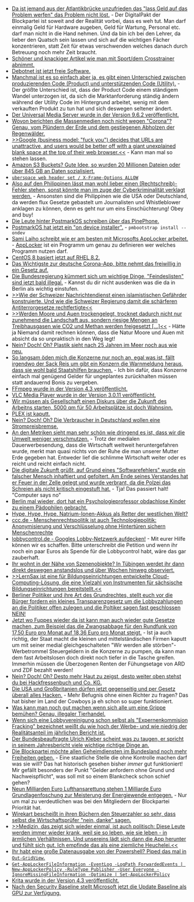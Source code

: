 * [Da ist jemand aus der Atlantikbrücke unzufrieden das "lass Geld auf das Problem werfen" das Problem nicht löst.](https://www.golem.de/news/kultusministerien-schulen-rufen-kaum-geld-aus-digitalpakt-ab-2006-149071.html) - Der DigitalPakt der Blockpartei ist soweit and der Realität vorbei, dass es weh tut. Man darf einmalig Geld für Hardware augeben, Geld für Wartung, Personal etc. darf man nicht in die Hand nehmen. Und da bin ich bei den Lehrer, da lieber den Quatsch sein lassen und sich auf die wichtigen Fächer konzentrieren, statt Zeit für etwas verschwenden welches danach durch Betreuung noch mehr Zeit braucht.
* [Schöner und knackiger Artikel wie man mit Sport/dem Crosstrainer abnimmt.](https://crosstrainer-experts.de/mit-crosstrainer-abnehmen/)
* [Debotnet ist jetzt freie Software.](http://www.mirinsoft.com/blog/19-apps/35-an-ode-to-microsoft-visual-basic-and-debotnet)
* [Manchmal ist es so einfach aber ja, es gibt einen Unterschied zwischen produzierenden Code (Product) und unterstützenden Code (Utility).](https://utcc.utoronto.ca/~cks/space/blog/programming/ProductAndUtilityCode) - Der größte Unterschied ist, dass der Product Code einem ständigem Wandel unterzogen ist, da sich die Marktanforderung ständig ändern während der Utility Code im Hintergrund arbeitet, wenig mit dem verkauften Produkt zu tun hat und sich deswegen seltener ändert.
* [Der Universal Media Server wurde in der Version 9.6.2 veröffentlicht.](https://www.planet3dnow.de/cms/56425-universal-media-server-9-6-2/)
* [Wovon berichten die Massenmedien noch nicht wegen "Corona"? Genau, vom Plündern der Erde und dem gestiegenen Abholzen der Regenwälder.](https://netzfrauen.org/2020/06/15/earth-2/)
* [>>Google (business model: "fuck you") decides that URLs are unattractive, and users would be better off with a giant unexplained blank space at the top of their web browser.<<](http://n-gate.com/hackernews/2020/06/14/0/) - Kann man mal so stehen lassen.
* [Amazon S3 Buckets? Gute Idee, so wurden 20 Millionen Dateien oder über 845 GB an Daten sozialisiert.](https://www.golem.de/news/datenleck-845-gbyte-dating-daten-ungeschuetzt-im-netz-2006-149111.html)
* [`uberspace web header set / X-Frame-Options ALLOW`](https://blog.uberspace.de/uberspace-web-header/)
* [Also auf den Philippinen lässt man wohl lieber einen (Rechtschreib)-Fehler stehen, sonst könnte man im zuge der Cyberkriminalität verklagt werden.](https://netzpolitik.org/2020/philippinische-journalistin-maria-ressa-verurteilt/) - Ansonsten sind die Philippinen wie die USA oder Deutschland, da werden flux Gesetze gebastelt um Journalisten und Whistleblower anklagen zu können, denn es geht nur um eins Einschüchterung! Obey and buy!
* [Die Leute hinter PostmarkOS schreiben über das PinePhone.](https://postmarketos.org/blog/2020/06/15/pinephone-postmarketos-community-edition/)
* [PostmarkOS hat jetzt ein "on device installer".](https://wiki.postmarketos.org/wiki/On-device_installer) - `pmbootstrap install --ondev`
* [Sami Laiho schreibt wie er am besten mit Microsofts AppLocker arbeitet.](https://4sysops.com/archives/applocker-best-practices/) - [AppLocker](https://docs.microsoft.com/en-us/windows/security/threat-protection/windows-defender-application-control/applocker/applocker-overview) ist ein Programm um genau zu definieren wer welches Programm nutzen darf.
* [CentOS 8 basiert jetzt auf RHEL 8.2.](https://www.phoronix.com/scan.php?page=news_item&px=CentOS-8-RHEL-8.2-2004)
* [Das Wichtigste zur deutsche Corona-App, bitte nehmt das freiwillig in ein Gesetz auf.](https://netzpolitik.org/2020/der-tag-vor-der-corona-warn-app/)
* [Die Bundesregierung kümmert sich um wichtige Dinge, "Feindeslisten" sind jetzt bald illegal.](https://blog.fefe.de/?ts=a019b5af) - Kannst du dir nicht ausdenken was die da in Berlin als wichtig einstufen.
* [>>Wie der Schweizer Nachrichtendienst einen islamistischen Gefährder konstruierte. Und wie die Schweizer Regierung damit die schärferen Antiterror­gesetze rechtfertigte<<](https://blog.fefe.de/?ts=a019b45e)
* [>>Werden Moore und Auen trockengelegt, trocknet dadurch nicht nur zunehmend die Landschaft aus, sondern riesige Mengen an Treibhausgasen wie CO2 und Methan werden freigesetzt [...]<<](https://www.sonnenseite.com/de/umwelt/klimakrise-beschleunigt-menschengemachte-wasserkrise.html) - Hätte ja Niemand damit rechnen können, dass die Natur Moore und Auen mit absicht da so unpraktisch in den Weg legt!
* [Nein? Doch! Oh? Plastik sieht nach 25 Jahren im Meer noch aus wie neu.](https://www.sonnenseite.com/de/wissenschaft/plastik-in-der-tiefsee-nach-einem-vierteljahrhundert-noch-wie-neu.html)
* [So langsam öden mich die Konzerne nur noch an, egal was ist, fällt irgendwo der Sack Reis um gibt ein Konzern die Warnmeldung heraus, dass sie wohl bald Staatshilfen brauchen.](https://www.golem.de/news/armageddon-telekom-fuerchtet-milliardenbelastung-durch-huawei-verbot-2006-149128.html) - Ich bin dafür, dass Konzerne einfach mal genügend Gelder für ungeplantes zurückhalten müssen statt andauernd Bonis zu vergeben.
* [FFmpeg wurde in der Version 4.3 veröffentlicht.](https://www.phoronix.com/scan.php?page=news_item&px=FFmpeg-4.3-Released)
* [VLC Media Player wurde in der Version 3.0.11 veröffentlicht.](https://www.bleepingcomputer.com/news/security/vlc-media-player-3011-fixes-severe-remote-code-execution-flaw/)
* [Wir müssen als Gesellschaft einen Diskurs über die Zukunft des Arbeitns starten, 5000 qm für 50 Arbeitsplätze ist doch Wahnsinn.](https://www.golem.de/news/emsbueren-amazon-errichtet-erneut-neue-niederlassung-in-deutschland-2006-149129.html)
* [PLEX ist kaputt.](https://www.bleepingcomputer.com/news/security/plex-fixes-media-server-bugs-allowing-full-system-takeover/)
* [Nein? Doch! Oh? Die Verbraucher in Deutschland wollen eine Strompreisbremse.](https://www.sonnenseite.com/de/energie/umfrage-verbraucher-wollen-strompreisbremse-in-deutschland.html)
* [An den Metriken sieht man sehr schön wie dringend es ist, dass wir die Umwelt weniger verschmutzen.](https://www.sonnenseite.com/de/zukunft/die-erde-hat-fieber.html) - Trotz der medialen Dauerwerbesendung, dass die Wirtschaft weltweit heruntergefahren wurde, merkt man quasi nichts von der Ruhe die man unserer Mutter Erde gegeben hat. Entweder lief die schlimme Wirtschaft weiter oder es reicht und reicht einfach nicht.
* [Die digitale Zukunft grüßt, auf Grund eines "Softwarefehlers" wurde ein falscher Mensch inhaftiert und gefoltert. Am Ende seines Verstandes hat er Feuer in der Zelle gelegt und wurde verbrant, da die Polzei das Schreien als nicht kritisch eingestuft hat.](https://blog.fefe.de/?ts=a0171de3) - Tja! Das passiert halt! "Computer says no"
* [Berlin mal wieder, dort hat ein Psychologieprofessor obdachlose Kinder zu einem Pädophilen gebracht.](https://blog.fefe.de/?ts=a0171b0a)
* [Hype, Hype, Hype, Natrium-Ionen-Akkus als Retter der westlichen Welt?](https://www.golem.de/news/natrium-ionen-akkus-ausnahmsweise-ein-echter-durchbruch-in-der-akkutechnik-2006-149130.html)
* [ccc.de - Menschenrechtspolitik ist auch Technologiepolitik: Anonymisierung und Verschlüsselung ohne Hintertüren sichern Menschenrechte](https://www.ccc.de/de/updates/2020/anynomisierung-menschenrecht)
* [lobbycontrol.de - Googles Lobby-Netzwerk aufdecken!](https://www.lobbycontrol.de/2020/06/googles-lobbynetzwerk-aufdecken/) - Mit eurer Hilfe können wir es schaffen. Bitte unterschreibt die Petition und wenn ihr noch ein paar Euros als Spende für die Lobbycontrol habt, wäre das gar zauberhaft.
* [Ihr wohnt in der Nähe von Szenenobjekte? In Tübingen werdet ihr dann direkt deswegen anstandslos und über Wochen hinweg observiert.](https://netzpolitik.org/2020/klage-heimliche-videou%cc%88berwachung-von-tu%cc%88binger-wohnprojekten-war-illegal/)
* [>>LernSax ist eine für Bildungseinrichtungen entwickelte Cloud-Computing-Lösung, die eine Vielzahl von Instrumenten für sächsische Bildungseinrichtungen bereitstellt.<<](https://www.bildung.sachsen.de/blog/index.php/2020/06/17/mehr-als-nur-ein-corona-lern-werkzeug-ein-ueberblick-zur-lernplattform-lernsax/)
* [Berliner Politiker und ihre Art des Grundrechtes, stellt euch vor die Bürger fordern ein kleines Transparenzgesetz um die Lobbyzahlungen an die Politiker offen zulegen und die Poltiker sagen fast geschlossen NEIN!](https://netzpolitik.org/2020/ulrich-kelber-fordert-transparenzgesetz/)
* [Jetzt wo Fuppes wieder da ist kann man auch wieder gute Gesetze machen, zum Beispiel das die Zwangsabbage für den Rundfunk von 17,50 Euro pro Monat auf 18,36 Euro pro Monat steigt.](https://www.golem.de/news/rundfunkkommission-laender-unterzeichnen-vertrag-fuer-hoeheren-rundfunkbeitrag-2006-149142.html) - Ist ja auch richtig, der Staat macht die kleinen und mittelständischen Firmen kaputt um mit seiner medial gleichgeschalteten "Wir werden alle störben"-Werbetrommel Steuergeldern in die Konzerne zu pumpen, da kann man dem fast Arbeitslosen doch direkt noch tiefer in die Tasche greifen. Immerhin müssen die Überzogenen Renten der Fühungsetage von ARD und ZDF bezahlt werden!
* [Nein? Doch! Oh? Desto mehr Haut zu zeigst, desto weiter oben stehst du bei Hackfressenbuch und Co. KG.](https://netzpolitik.org/2020/studie-instagram-je-mehr-haut-du-zeigst-desto-sichtbarer-wirst-du/)
* [Die USA und Großbritanien dürfen jetzt gegenseitig und per Gesetz überall alles Hacken.](https://netzpolitik.org/2020/kritik-an-datenabkommen-zwischen-usa-und-grossbritannien/) - Mehr Befugnis ohne einen Richter zu fragen? Das hat bisher im Land der Cowboys ja eh schon so super funktioniert.
* [Was kann man noch gut machen wenn sich alle um eine Grippe bemühen? Genau, illegaler Tierhandel.](https://netzfrauen.org/2020/06/17/coronavirus-10/)
* [Wenn sich eine Lobbyvereinigung schon selbst als "Expernenkommision Fracking" bezeichnet weißt du wie hoch der Werbe- und wie niedrig der Realitätsanteil im jährlichen Bericht ist.](https://www.sonnenseite.com/de/energie/duh-fracking-muss-in-deutschland-verboten-bleiben.html)
* [Der Bundesbeauftragte Ulrich Kleber scheint was zu taugen, er spricht in seinem Jahresbericht viele wichtige richtige Dinge an.]()
* [Die Blockpartei möchte allen Geheimdiensten im Bundesland noch mehr Freiheiten geben.](https://netzpolitik.org/2020/mit-diesem-gesetz-bekommen-alle-geheimdienste-staatstrojaner/) - Eine staatliche Stelle die ohne Kontrolle machen darf was sie will? Das hat historisch gesehen bisher *immer* gut funktioniert! Mir gefällt besonders der Punkt "Gelder anfordern ohne Grund und Nachweispflicht", was soll mit so einem Blankcheck schon schief gehen?
* [Neun Milliarden Euro Lufthansarettung stehen 1 Milliarde Euro Grundlagenfoschung zur Meisterung der Energiewende entgegen.](https://www.sonnenseite.com/de/politik/2019-115-milliarden-fr-erforschung-der-energiewende.html) - Nur um mal zu verdeutlichen was bei den Mitgliedern der Blockpartei Priorität hat.
* [Wirekart bescheißt in ihren Büchern den Steuerzahler so sehr, dass selbst die Wirtschaftsprüfer "nein, danke" sagen.](https://blog.fefe.de/?ts=a01580e7)
* [>>Medizin, das zeigt sich wieder einmal, ist auch politisch: Diese Leute werden immer wieder krank, weil sie so leben, wie sie leben - in ärmlichen Verhältnissen. Und unsereins lädt sich dann die App herunter und fühlt sich gut. Ich empfinde das als eine ziemliche Heuchelei.<<](https://blog.fefe.de/?ts=a015f7a3)
* [Ihr habt eine große Datenausgabe von der Powershell? Piped das mal in `Out-GridView`.]()
* [`Get-AppLockerFileInformation -EventLog -LogPath ForwardedEvents | New-AppLockerPolicy -RuleType Publisher -User Everyone -IgnoreMissingFileInformation -Optimize | Set-AppLockerPolicy`](https://4sysops.com/archives/creating-applocker-rules-from-the-windows-event-log/)
* [Krita wurde in der Version 4.3 veröffentlicht.](http://www.phoronix.com/scan.php?page=news_item&px=Krita-4.3-Released)
* [Nach den Security Baseline stellt Microsoft jetzt die Update Baseline als GPU zur Verfügung.](https://www.windowspro.de/wolfgang-sommergut/update-baseline-microsofts-empfohlene-gpo-einstellungen-fuer-windows-updates)
